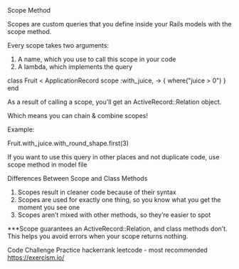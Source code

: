 Scope Method

Scopes are custom queries that you define inside your Rails models with the scope method.

Every scope takes two arguments:

1. A name, which you use to call this scope in your code
2. A lambda, which implements the query

class Fruit < ApplicationRecord
  scope :with_juice, -> { where("juice > 0") }
end

As a result of calling a scope, you’ll get an ActiveRecord::Relation object.

Which means you can chain & combine scopes!

Example:

Fruit.with_juice.with_round_shape.first(3)

If you want to use this query in other places and not duplicate code, use scope method in model file

Differences Between Scope and Class Methods

1. Scopes result in cleaner code because of their syntax
2. Scopes are used for exactly one thing, so you know what you get the moment you see one
3. Scopes aren’t mixed with other methods, so they’re easier to spot

***Scope guarantees an ActiveRecord::Relation, and class methods don’t. This helps you avoid errors when your scope returns nothing.

Code Challenge Practice
hackerrank
leetcode - most recommended
https://exercism.io/

